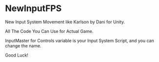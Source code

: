 # NewInputFPS
New Input System Movement like Karlson by Dani for Unity.

All The Code You Can Use for Actual Game. 

InputMaster for Controls variable is your Input System Script, and you can change the name. 

Good Luck! 
